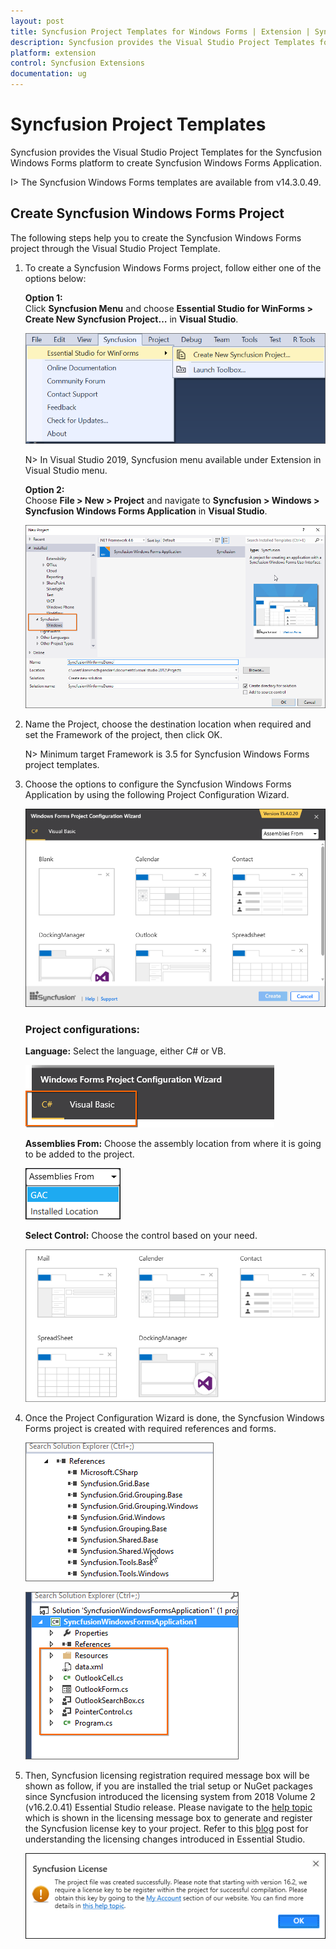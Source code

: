 ```yaml
---
layout: post
title: Syncfusion Project Templates for Windows Forms | Extension | Syncfusion
description: Syncfusion provides the Visual Studio Project Templates for the Syncfusion Windows Forms platform to create Syncfusion Windows Forms Application by adding the rquired assemblies
platform: extension
control: Syncfusion Extensions
documentation: ug
---
```



# Syncfusion Project Templates

Syncfusion provides the Visual Studio Project Templates for the Syncfusion Windows Forms platform to create Syncfusion Windows Forms Application. 

I> The Syncfusion Windows Forms templates are available from v14.3.0.49. 

## Create Syncfusion Windows Forms Project 

The following steps help you to create the Syncfusion Windows Forms project through the Visual Studio Project Template. 

1. To create a Syncfusion Windows Forms project, follow either one of the options below:  
    
   **Option 1:**  
   Click **Syncfusion Menu** and choose **Essential Studio for WinForms > Create New Syncfusion Project…** in **Visual Studio**.

   ![Choose Syncfusion Windows Forms Application via Syncfusion menu](Project-Template-images\Syncfusion_Menu_ProjectTemplate.png)

   N> In Visual Studio 2019, Syncfusion menu available under Extension in Visual Studio menu.

   **Option 2:**  
    Choose **File > New > Project** and navigate to **Syncfusion > Windows > Syncfusion Windows Forms Application** in **Visual Studio**.

   ![Choose Syncfusion Windows Forms Application from Visual Studio new project dialog](Project-Template-images\Syncfusion-Project-Template-Gallery-1.png)

2. Name the Project, choose the destination location when required and set the Framework of the project, then click OK.  

   N> Minimum target Framework is 3.5 for Syncfusion Windows Forms project templates. 

3. Choose the options to configure the Syncfusion Windows Forms Application by using the following Project Configuration Wizard.  
  
   ![Syncfusion Windows Forms project configuration wizard](Project-Template-images\Syncfusion-Project-Template-Gallery-2.png)
                                                     
   ### Project configurations: 

   **Language:** Select the language, either C# or VB. 

   ![Choose the language in Syncfusion Windows Forms project configuration wizard](Project-Template-images\Syncfusion-Project-Template-Gallery-3.png)

   **Assemblies From:** Choose the assembly location from where it is going to be added to the project. 

   ![Choose the assembly location from where assemblies to be added to the project](Project-Template-images\Syncfusion-Project-Template-Gallery-4.png)

   **Select Control:** Choose the control based on your need. 

   ![Choose the required control in Syncfusion Windows Forms project configuration wizard](Project-Template-images\Syncfusion-Project-Template-Gallery-5.png)
      
4. Once the Project Configuration Wizard is done, the Syncfusion Windows Forms project is created with required references and forms. 

   ![Syncfusion Windows Forms project created with required references](Project-Template-images\Syncfusion-Project-Template-Gallery-6.png)

   ![Syncfusion Windows Forms project created with required forms](Project-Template-images\Syncfusion-Project-Template-Gallery-7.png)

5. Then, Syncfusion licensing registration required message box will be shown as follow, if you are installed the trial setup or NuGet packages since Syncfusion introduced the licensing system from 2018 Volume 2 (v16.2.0.41) Essential Studio release. Please navigate to the [help topic](https://help.syncfusion.com/common/essential-studio/licensing/license-key#how-to-generate-syncfusion-license-key) which is shown in the licensing message box to generate and register the Syncfusion license key to your project. Refer to this [blog](https://blog.syncfusion.com/post/Whats-New-in-2018-Volume-2-Licensing-Changes-in-the-1620x-Version-of-Essential-Studio.aspx) post for understanding the licensing changes introduced in Essential Studio.

   ![Syncfusion license registration required information dialog in Syncfusion Windows Forms Project](Project-Template-images\Syncfusion-Project-Template-Gallery-8.png)   